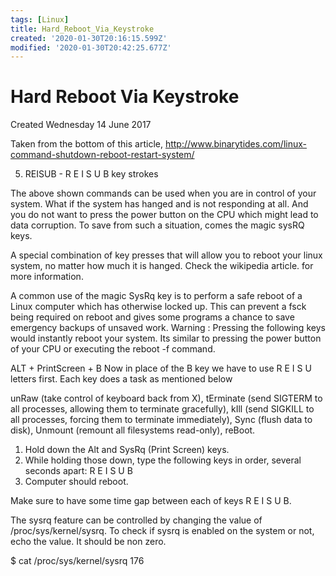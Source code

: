```yaml
---
tags: [Linux]
title: Hard_Reboot_Via_Keystroke
created: '2020-01-30T20:16:15.599Z'
modified: '2020-01-30T20:42:25.677Z'
---
```


# Hard Reboot Via Keystroke
Created Wednesday 14 June 2017

Taken from the bottom of this article, <http://www.binarytides.com/linux-command-shutdown-reboot-restart-system/>


5. REISUB - R E I S U B key strokes


The above shown commands can be used when you are in control of your system. What if the system has hanged and is not responding at all. And you do not want to press the power button on the CPU which might lead to data corruption. To save from such a situation, comes the magic sysRQ keys.

A special combination of key presses that will allow you to reboot your linux system, no matter how much it is hanged. Check the wikipedia article. for more information.

A common use of the magic SysRq key is to perform a safe reboot of a Linux computer which has otherwise locked up. This can prevent a fsck being required on reboot and gives some programs a chance to save emergency backups of unsaved work.
Warning : Pressing the following keys would instantly reboot your system. Its similar to pressing the power button of your CPU or executing the reboot -f command.

ALT + PrintScreen + B
Now in place of the B key we have to use R E I S U letters first. Each key does a task as mentioned below

unRaw      (take control of keyboard back from X),
 tErminate (send SIGTERM to all processes, allowing them to terminate gracefully),
 kIll      (send SIGKILL to all processes, forcing them to terminate immediately),
  Sync     (flush data to disk),
  Unmount  (remount all filesystems read-only),
reBoot.

1. Hold down the Alt and SysRq (Print Screen) keys.
2. While holding those down, type the following keys in order, several seconds apart: R E I S U B
3. Computer should reboot.


Make sure to have some time gap between each of keys R E I S U B.

The sysrq feature can be controlled by changing the value of /proc/sys/kernel/sysrq. To check if sysrq is enabled on the system or not, echo the value. It should be non zero.

$ cat /proc/sys/kernel/sysrq
176
####

